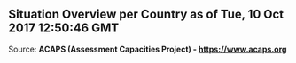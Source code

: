 ## Situation Overview per Country as of Tue, 10 Oct 2017 12:50:46 GMT

Source: **ACAPS (Assessment Capacities Project) - https://www.acaps.org**